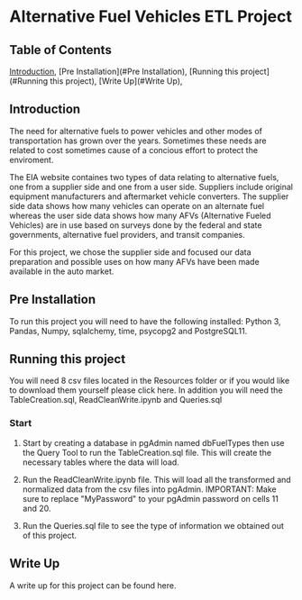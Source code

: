 # Alternative Fuel Vehicles ETL Project

## Table of Contents
[Introduction](#Introduction),
[Pre Installation](#Pre Installation),
[Running this project](#Running this project),
[Write Up](#Write Up),



## Introduction
The need for alternative fuels to power vehicles and other modes of transportation has grown over the years. Sometimes these needs are related to cost sometimes cause of a concious effort to protect the enviroment. 

The EIA website containes two types of data relating to alternative fuels, one from a supplier side and one from a user side. Suppliers include original equipment manufacturers and aftermarket vehicle converters. The supplier side data shows how many vehicles can operate on an alternate fuel whereas the user side data shows how many AFVs (Alternative Fueled Vehicles) are in use based on surveys done by the federal and state governments, alternative fuel providers, and transit companies. 

For this project, we chose the supplier side and focused our data preparation and possible uses on how many AFVs have been made available in the auto market. 

## Pre Installation
To run this project you will need to have the following installed:
Python 3,
Pandas, 
Numpy, 
sqlalchemy, 
time, 
psycopg2 and 
PostgreSQL11.

## Running this project
You will need 8 csv files located in the Resources folder or if you would like to download them yourself please click here.
In addition you will need the TableCreation.sql, ReadCleanWrite.ipynb and Queries.sql

### Start
1. Start by creating a database in pgAdmin named dbFuelTypes then use the Query Tool to run the TableCreation.sql file. This will create the necessary tables where the data will load.

2. Run the ReadCleanWrite.ipynb file. This will load all the transformed and normalized data from the csv files into pgAdmin. IMPORTANT: Make sure to replace "MyPassword" to your pgAdmin password on cells 11 and 20.

3. Run the Queries.sql file to see the type of information we obtained out of this project.

## Write Up
A write up for this project can be found here.












